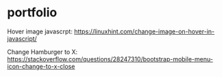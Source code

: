 # portfolio










Hover image javascrpt: https://linuxhint.com/change-image-on-hover-in-javascript/

Change Hamburger to X: https://stackoverflow.com/questions/28247310/bootstrap-mobile-menu-icon-change-to-x-close